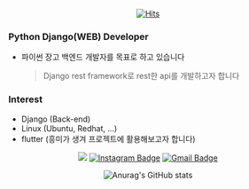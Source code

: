 <div align=center>

[![Hits](https://hits.seeyoufarm.com/api/count/incr/badge.svg?url=https%3A%2F%2Fgithub.com%2Fkidsage%2Fhit-counter&count_bg=%23009310&title_bg=%23222121&icon=python.svg&icon_color=%23EFEFEF&title=hits&edge_flat=false)](https://hits.seeyoufarm.com)

</div>

### Python Django(WEB) Developer
- 파이썬 장고 백엔드 개발자를 목표로 하고 있습니다  
  > Django rest framework로 rest한 api를 개발하고자 합니다

### Interest
+ Django (Back-end)
+ Linux (Ubuntu, Redhat, ...)  
+ flutter (흥미가 생겨 프로젝트에 활용해보고자 합니다)

<div align=center>


<a href="https://velog.io/@kidsage92" target="_blank"><img src="https://img.shields.io/badge/Velog-20c997?style=flat-square&logo=Vimeo&logoColor=white"/></a>
[![Instagram Badge](https://img.shields.io/badge/-Instagram-dd2a7b?style=flat-square&logo=instagram&logoColor=white&link=https://www.instagram.com/achrosage/)](https://www.instagram.com/achrosage/) 
[![Gmail Badge](https://img.shields.io/badge/-Gmail-d14836?style=flat-square&logo=Gmail&logoColor=white&link=mailto:ruhyun921@gmail.com)](mailto:ruhyun92@gmail.com)

![Anurag's GitHub stats](https://github-readme-stats.vercel.app/api?username=kidsage&show_icons=true&theme=radical)
</div>

